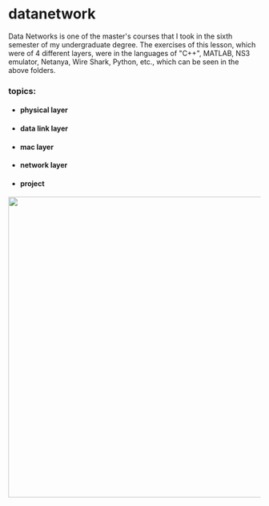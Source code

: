 # datanetwork

Data Networks is one of the master's courses that I took in the sixth semester of my undergraduate degree.
The exercises of this lesson, which were of 4 different layers, were in the languages of "C++", MATLAB, NS3 emulator, Netanya, Wire Shark, Python, etc., which can be seen in the above folders.

### topics:
- #### physical layer
- #### data link layer
- #### mac layer
- #### network layer
- #### project



<p align="center">
<image align="center" src = "network-protocol-layers-diagram.jpg" width="600">
</p>

